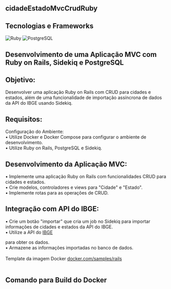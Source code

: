 <h2>cidadeEstadoMvcCrudRuby</h2>

<div style="display: inline_block">
  <h2>Tecnologias e Frameworks</H2>
  <img alt="Ruby" src="https://img.shields.io/badge/Ruby-CC342D?style=for-the-badge&logo=ruby&logoColor=white" />
  <img alt="PostgreSQL" src="https://img.shields.io/badge/PostgreSQL-316192?style=for-the-badge&logo=postgresql&logoColor=white" />
</div>

<h2>
    Desenvolvimento de uma Aplicação MVC
    com Ruby on Rails, Sidekiq e PostgreSQL 
</h2>
<h2>Objetivo:</h2>
Desenvolver uma aplicação Ruby on Rails com CRUD para cidades e estados, além de uma
funcionalidade de importação assíncrona de dados da API do IBGE usando Sidekiq.<br>

<h2>Requisitos:</h2>
Configuração do Ambiente:<br>
• Utilize Docker e Docker Compose para configurar o ambiente de desenvolvimento.<br>
• Utilize Ruby on Rails, PostgreSQL e Sidekiq.<br>
<h2>Desenvolvimento da Aplicação MVC:</h2>
• Implemente uma aplicação Ruby on Rails com funcionalidades CRUD para cidades e
estados.<br>
• Crie modelos, controladores e views para "Cidade" e "Estado".<br>
• Implemente rotas para as operações de CRUD.<br>
<h2>Integração com API do IBGE:</h2>
• Crie um botão "importar" que cria um job no Sidekiq para importar informações de
cidades e estados da API do IBGE.<br>
• Utilize a API do  <a href="https://servicodados.ibge.gov.br/api/docs/localidades">IBGE</a></p> para obter os
dados.<br>
• Armazene as informações importadas no banco de dados.
<br><br>
Template da imagem Docker 
<a href="https://docs.docker.com/samples/rails/">docker.com/samples/rails</a><br>
<br>
<div style="display: inline_block">
  <h2>Comando para Build do Docker</H2>
</div>
<h2></h2>